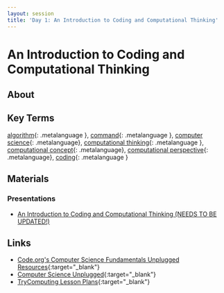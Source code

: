 ```yaml
---
layout: session
title: 'Day 1: An Introduction to Coding and Computational Thinking'
---
```


# An Introduction to Coding and Computational Thinking

## About

## Key Terms

[algorithm](){: .metalanguage }, [command](){: .metalanguage }, [computer science](){: .metalanguage}, [computational thinking](){: .metalanguage }, [computational concept](){: .metalanguage}, [computational perspective](){: .metalanguage}, [coding](){: .metalanguage }

## Materials

### Presentations

- [An Introduction to Coding and Computational Thinking (NEEDS TO BE UPDATED!)]() <i class="fas fa-file-powerpoint session-icon"></i>

## Links

- [Code.org's Computer Science Fundamentals Unplugged Resources](https://code.org/curriculum/unplugged){:target="_blank"} <i class="fas fa-link session-icon"></i>
- [Computer Science Unplugged](https://csunplugged.org/en/){:target="_blank"} <i class="fas fa-link session-icon"></i>
- [TryComputing Lesson Plans](http://www.trycomputing.org/inspire){:target="_blank"} <i class="fas fa-link session-icon"></i>
